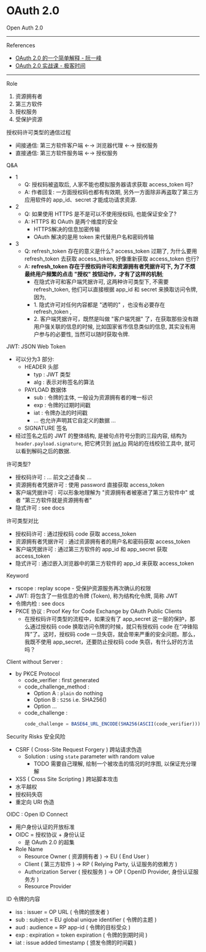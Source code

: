 # OAuth 2.0

Open Auth 2.0

---

References

- [OAuth 2.0 的一个简单解释 - 阮一峰](https://www.ruanyifeng.com/blog/2019/04/oauth_design.html)
- [OAuth 2.0 实战课 - 极客时间](https://time.geekbang.org/column/intro/100053901?utm_term=pc_interstitial_1267&tab=catalog)

---

Role

1. 资源拥有者
2. 第三方软件
3. 授权服务
4. 受保护资源

授权码许可类型的通信过程

- 间接通信: 第三方软件客户端 ←→ 浏览器代理 ←→ 授权服务
- 直接通信: 第三方软件服务端 ←→ 授权服务

Q&A

- 1
    - Q: 授权码被盗取后, 人家不能也模拟服务器请求获取 access_token 吗?
    - A: 作者回复: 一方面授权码也都有有效期, 另外一方面除非再盗取了第三方应用软件的 app_id、secret 才能成功请求资源.
- 2
    - Q: 如果使用 HTTPS 是不是可以不使用授权码, 也能保证安全了?
    - A: HTTPS 和 OAuth 是两个维度的安全
        - HTTPS解决的信息加密传输
        - OAuth 解决的是用 token 来代替用户名和密码传输
- 3
    - Q: refresh_token 存在的意义是什么?
        access_token 过期了, 为什么要用 refresh_token 去获取 access_token, 好像重新获取 access_token 也行?
    - A: **refresh_token 存在于授权码许可和资源拥有者凭据许可下, 为了不烦最终用户频繁的点击 "授权" 按钮动作，才有了这样的机制**;
        - 在隐式许可和客户端凭据许可, 这两种许可类型下, 不需要 refresh_token, 他们可以直接根据 app_id 和 secret 来换取访问令牌, 因为,
        - 1\. 隐式许可对任何内容都是 "透明的" ，也没有必要存在 refresh_token ,
        - 2\. 客户端凭据许可，既然是叫做 "客户端凭据" 了，在获取那些没有跟用户强关联的信息的时候, 比如国家省市信息类似的信息, 其实没有用户参与的必要性, 当然可以随时获取令牌.

JWT: JSON Web Token

- 可以分为3 部分:
    - HEADER 头部
        - typ : JWT 类型
        - alg : 表示对称签名的算法
    - PAYLOAD 数据体
        - sub : 令牌的主体, 一般设为资源拥有者的唯一标识
        - exp : 令牌的过期时间戳
        - iat : 令牌办法的时间戳 <!-- icehe: 全称是什么? 以便记忆 -->
        - … 也允许声明其它自定义的数据 …
    - SIGNATURE 签名
- 经过签名之后的 JWT 的整体结构, 是被句点符号分割的三段内容, 结构为 `header.payload.signature`, 把它拷贝到 [jwt.io](https://jwt.io/) 网站的在线校验工具中, 就可以看到解码之后的数据.

许可类型?

- 授权码许可 : … 前文之述备矣 …
- 资源拥有者凭据许可 : 使用 password 直接获取 access_token
- 客户端凭据许可 : 可以形象地理解为 "资源拥有者被塞进了第三方软件中" 或者 "第三方软件就是资源拥有者"
- 隐式许可 : see docs

许可类型对比

- 授权码许可 : 通过授权码 code 获取 access_token
- 资源拥有者凭据许可 : 通过资源拥有者的用户名和密码获取 access_token
- 客户端凭据许可 : 通过第三方软件的 app_id 和 app_secret 获取 access_token
- 隐式许可 : 通过嵌入浏览器中的第三方软件的 app_id 来获取 access_token

Keyword

- rscope : replay scope - 受保护资源服务再次确认的权限
- JWT: 将包含了一些信息的令牌 (Token), 称为结构化令牌, 简称 JWT
- 令牌内检 : see docs
- PKCE 协议 : Proof Key for Code Exchange by OAuth Public Clients
    - 在授权码许可类型的流程中，如果没有了 app_secret 这一层的保护，那么通过授权码 code 换取访问令牌的时候，就只有授权码 code 在“冲锋陷阵”了。这时，授权码 code 一旦失窃，就会带来严重的安全问题。那么，我既不使用 app_secret，还要防止授权码 code 失窃，有什么好的方法吗？

Client without Server :

- by PKCE Protocol
    - code_verifier : first generated
    - code_challenge_method :
        - Option A : `plain` do nothing
        - Option B : `S256` i.e. SHA256()
        - Option …
    - code_challenge :
        ```js
        code_challenge = BASE64_URL_ENCODE(SHA256(ASCII(code_verifier)))
        ```

Security Risks 安全风险

- CSRF ( Cross-Site Request Forgery ) 跨站请求伪造
    - Solution : using `state` parameter with random value
        - TODO 需要自己理解, 绘制一个被攻击的情况的时序图, 以保证充分理解
- XSS ( Cross Site Scripting ) 跨站脚本攻击
- 水平越权
- 授权码失窃
- 重定向 URI 伪造

OIDC : Open ID Connect

- 用户身份认证的开放标准
- OIDC = 授权协议 + 身份认证
    - 是 OAuth 2.0 的超集
- Role Name
    - Resource Owner ( 资源拥有者 ) → EU ( End User )
    - Client ( 第三方软件 ) → RP ( Relying Party, 认证服务的依赖方 )
    - Authorization Server ( 授权服务 ) → OP ( OpenID Provider, 身份认证服务方 )
    - Resource Provider

ID 令牌的内容

- iss : issuer = OP URL ( 令牌的颁发者 )
- sub : subject = EU global unique identifier ( 令牌的主题 )
- aud : audience = RP app-id ( 令牌的目标受众 )
- exp : expiration = token expiration ( 令牌的到期时间 )
- iat : issue added timestamp ( 颁发令牌的时间戳 )
